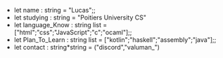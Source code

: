 - let name : string = "Lucas";;
- let studying : string = "Poitiers University CS"
- let language_Know : string list = ["html";"css";"JavaScript";"c";"ocaml"];;
- let Plan_To_Learn : string list = ["kotlin";"haskell";"assembly";"java"];;
- let contact : string*string = ("discord","valuman_")
 
<!---
valumane/valumane is a ✨ special ✨ repository because its `README.md` (this file) appears on your GitHub profile.
You can click the Preview link to take a look at your changes.
--->
